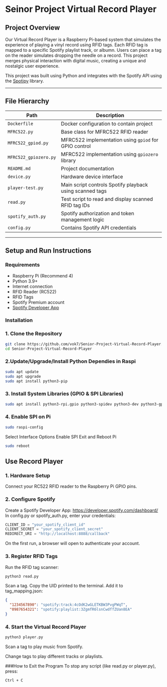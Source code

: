 # Seinor Project Virtual Record Player

## Project Overview
Our Virtual Record Player is a Raspberry Pi-based system that simulates the experience of playing a vinyl record using RFID tags. Each RFID tag is mapped to a specific Spotify playlist track, or albumn. Users can place a tag on the reader simulates dropping the needle on a record. This project merges physical interaction with digital music, creating a unique and nostalgic user experience.

This project was built using Python and integrates with the Spotify API using the [Spotipy](https://spotipy.readthedocs.io/en/2.22.1/) library.

---
## File Hierarchy
| Path                          | Description                                                                 |
|-------------------------------|-----------------------------------------------------------------------------|
| `Dockerfile`                  | Docker configuration to contain project                                    |
| `MFRC522.py`                  | Base class for MFRC522 RFID reader                                         |
| `MFRC522_gpiod.py`            | MFRC522 implementation using `gpiod` for GPIO control                      |
| `MFRC522_gpiozero.py`         | MFRC522 implementation using `gpiozero` library                            |
| `README.md`                   | Project documentation                                                      |
| `device.py`                   | Hardware device interface                                                  |
| `player-test.py`              | Main script controls Spotify playback using scanned tags                   |
| `read.py`                     | Test script to read and display scanned RFID tag IDs                       |
| `spotify_auth.py`             | Spotify authorization and token management logic                           |
| `config.py`                   | Contains Spotify API credentials                                           |
---

## Setup and Run Instructions

### Requirements
- Raspberry Pi (Recommend 4)
- Python 3.9+
- Internet connection
- RFID Reader (RC522)
- RFID Tags
- Spotify Premium account
- [Spotify Developer App](https://developer.spotify.com/dashboard/) 


### Installation
### 1. Clone the Repository
```bash
git clone https://github.com/vok7/Senior-Project-Virtual-Record-Player.git
cd Senior-Project-Virtual-Record-Player
```
### 2.Update/Upgrade/Install Python Dependies in Raspi
```bash
sudo apt update
sudo apt upgrade
sudo apt install python3-pip
```
### 3. Install System Libraries (GPIO & SPI Libraries)
```bash
sudo apt install python3-rpi.gpio python3-spidev python3-dev python3-gpiozero python3-libgpiod
```
### 4. Enable SPI on Pi
```bash
sudo raspi-config
```
Select Interface Options
Enable SPI
Exit and Reboot Pi
```bash
sudo reboot
```
## Use Record Player
### 1. Hardware Setup
Connect your RC522 RFID reader to the Raspberry Pi GPIO pins.

### 2. Configure Spotify
Create a Spotify Developer App: https://developer.spotify.com/dashboard/
In config.py or spotify_auth.py, enter your credentials:
```python
CLIENT_ID = "your_spotify_client_id"
CLIENT_SECRET = "your_spotify_client_secret"
REDIRECT_URI = "http://localhost:8888/callback"
```
On the first run, a browser will open to authenticate your account.

### 3. Register RFID Tags
Run the RFID tag scanner:
```bash
python3 read.py
```
Scan a tag. Copy the UID printed to the terminal.
Add it to tag_mapping.json:
```json
{
  "1234567890": "spotify:track:4cOdK2wGLETKBW3PvgPWqT",
  "0987654321": "spotify:playlist:3ZgmfR6lsnCwdffZUan8EA"
}
```
### 4. Start the Virtual Record Player
```bash
python3 player.py
```
Scan a tag to play music from Spotify.

Change tags to play different tracks or playlists.

###How to Exit the Program
To stop any script (like read.py or player.py), press:
```bash
Ctrl + C

